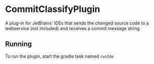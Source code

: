 # CommitClassifyPlugin
A plug-in for JetBrains' IDEs that sends the changed source code to a webservice (not included) and receives a commit message string.

## Running

To run the plugin, start the gradle task named ```runIde```
